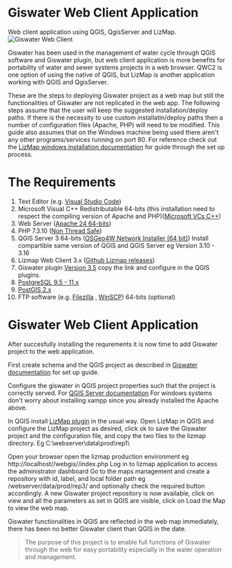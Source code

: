# Giswater Web Client Application

Web client application using QGIS, QgisServer and LizMap.
![Giswater Web Client](https://raw.githubusercontent.com/geoffreykirui/Giswater_Web_Client_Applications/main/Giswater%20Web%20Client%20Application.png)

Giswater has been used in the management of water cycle through QGIS software and Giswater plugin, but web client application is more benefits for portability of water and sewer systems projects in a web browser.
QWC2 is one option of using the native of QGIS, but LizMap is another application working with QGIS and QgisServer.

These are the steps to deploying Giswater project as a web map but still the functionalities of Giswater are not replicated in the web app.
The following steps assume that the user will keep the suggested installation/deploy paths. If there is the necessity to use custom installatin/deploy paths then a number of configuration files (Apache, PHP) will need to be modified. This guide also assumes that on the Windows machine being used there aren't any other programs/services running on port 80. For reference check out the [LizMap windows installation documentation](https://docs.lizmap.com/3.4/en/install/windows.html) for guide through the set up process.

# The Requirements
1. Text Editor (e.g. [Visual Studio Code](https://code.visualstudio.com/download))
2. Microsoft Visual C++ Redistributable 64-bits (this installation need to respect the compiling version of Apache and PHP)([Microsoft VCs C++](https://support.microsoft.com/pt-pt/help/2977003/the-latest-supported-visual-c-downloads))
3. Web Server ([Apache 24 64-bits](https://www.apachelounge.com/download))
4. PHP 7.3.10 ([Non Thread Safe](https://windows.php.net/download/))
5. QGIS Server 3 64-bits ([OSGeo4W Network Installer (64 bit)](https://download.osgeo.org/osgeo4w/osgeo4w-setup-x86_64.exe)) Install compartible same version of QGIS and QGIS Server eg Version 3.10 - 3.16
6. Lizmap Web Client 3.x ([Github Lizmap releases](https://github.com/3liz/lizmap-web-client/releases/))
7. Giswater plugin [Version 3.5](https://download.giswater.org/plugin/3.5/giswater.xml) copy the link and configure in the QGIS plugins.
8. [PostgreSQL 9.5 - 11.x](https://www.postgresql.org/download/)
9. [PostGIS 2.x](http://postgis.net/install/)
10. FTP software (e.g. [Filezilla](https://filezilla-project.org/) , [WinSCP](https://winscp.net/eng/download.php)) 64-bits (optional)

# Giswater Web Client Application
After succesfully installing the requrements it is now time to add Giswater project to the web application.

First create schema and the QGIS project as described in [Giswater documentation](https://github.com/Giswater/giswater_dbmodel/wiki/Setup-guide) for set up guide.

Configure the giswater in QGIS project properties such that the project is correctly served. For [QGIS Server documentation](https://docs.qgis.org/3.16/en/docs/server_manual/index.html)
For windows systems don't worry about installing xampp since you already installed the Apache above.

In QGIS install [LizMap plugin](https://plugins.qgis.org/plugins/lizmap/) in the usual way. 
Open LizMap in QGIS and configure the LizMap project as desired, click ok to save the Giswater project and the configuration file, and copy the two files to the lizmap directory. Eg C:\webserver\data\prod\rep1\

Open your browser open the lizmap production environment eg http://localhost//webgis//index.php
Log in to lizmap application to access the administrator dashboard
Go to the maps management and create a repository with id, label, and local folder path eg /webserver/data/prod/rep3/ and optionally check the required button accordingly.
A new Giswater project repository is now available, click on view and all the parameters as set in QGIS are visible, click on Load the Map to view the web map.

Giswater functionalities in QGIS are reflected in the web map immediately, there has been no better Giswater client than QGIS in the date. 

> The purpose of this project is to enable full functions of Giswater through the web for easy portability especially in the water operation and management.



